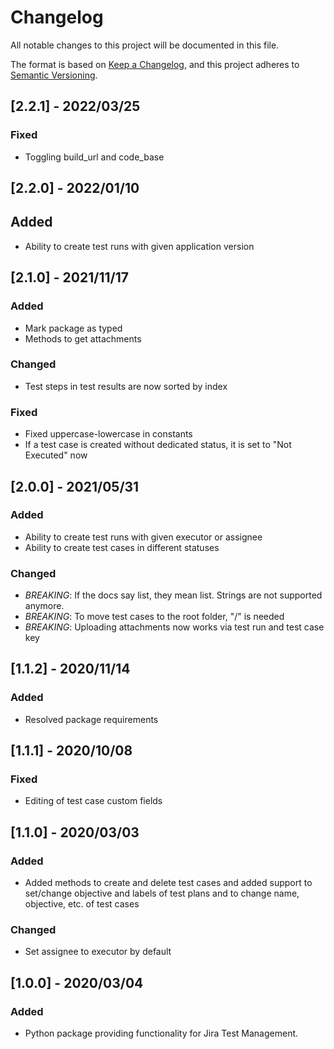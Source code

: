 # Changelog

All notable changes to this project will be documented in this file.

The format is based on [Keep a Changelog](https://keepachangelog.com/en/1.0.0/), and this project adheres to [Semantic Versioning](https://semver.org/spec/v2.0.0.html).

## [2.2.1] - 2022/03/25

### Fixed

- Toggling build_url and code_base

## [2.2.0] - 2022/01/10

## Added

- Ability to create test runs with given application version

## [2.1.0] - 2021/11/17

### Added

- Mark package as typed
- Methods to get attachments

### Changed

- Test steps in test results are now sorted by index

### Fixed

- Fixed uppercase-lowercase in constants
- If a test case is created without dedicated status, it is set to "Not Executed" now

## [2.0.0] - 2021/05/31

### Added

- Ability to create test runs with given executor or assignee
- Ability to create test cases in different statuses

### Changed

- *BREAKING*: If the docs say list, they mean list. Strings are not supported anymore.
- *BREAKING*: To move test cases to the root folder, "/" is needed
- *BREAKING*: Uploading attachments now works via test run and test case key

## [1.1.2] - 2020/11/14

### Added

- Resolved package requirements

## [1.1.1] - 2020/10/08

### Fixed

- Editing of test case custom fields

## [1.1.0] - 2020/03/03

### Added

- Added methods to create and delete test cases and added support to set/change objective and labels of test plans and to change name, objective, etc. of test cases

### Changed

- Set assignee to executor by default

## [1.0.0] - 2020/03/04

### Added

- Python package providing functionality for Jira Test Management.
